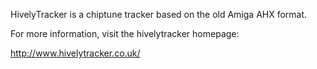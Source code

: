 HivelyTracker is a chiptune tracker based on the old Amiga AHX format.

For more information, visit the hivelytracker homepage:

http://www.hivelytracker.co.uk/